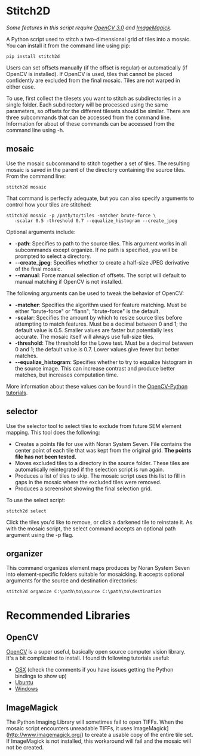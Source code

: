 Stitch2D
==============

*Some features in this script require [OpenCV 3.0](http://opencv.org/)
and [ImageMagick](http://www.imagemagick.org/).*

A Python script used to stitch a two-dimensional grid of tiles into a mosaic.
You can install it from the command line using pip:

```
pip install stitch2d
```

Users can set offsets manually (if the offset is regular) or automatically
(if OpenCV is installed). If OpenCV is used, tiles that cannot be placed
confidently are excluded from the final mosaic. Tiles are not warped in
either case.

To use, first collect the tilesets you want to stitch as subdirectories
in a single folder. Each subdirectory will be processed using the same
parameters, so offsets for the different tilesets should be similar.
There are three subcommands that can be accessed from the command line.
Information for about of these commands can be accessed from the command
line using -h.

mosaic
------
Use the mosaic subcommand to stitch together a set of tiles. The resulting
mosaic is saved in the parent of the directory containing the source tiles.
From the command line:

```
stitch2d mosaic
```

That command is perfectly adequate, but you can also specify arguments to
control how your tiles are stitched:

```
stitch2d mosaic -p /path/to/tiles -matcher brute-force \
   -scalar 0.5 -threshold 0.7 --equalize_histogram --create_jpeg
```

Optional arguments include:
*  **-path**: Specifies to path to the source tiles. This argument works in
   all subcommands except organize. If no path is specified, you will be
   prompted to select a directory.
*  **--create_jpeg**: Specifies whether to create a half-size JPEG derivative
   of the final mosaic.
*  **--manual**: Force manual selection of offsets. The script will
   default to manual matching if OpenCV is not installed.

The following arguments can be used to tweak the behavior of OpenCV:
*  **-matcher**: Specifies the algorithm used for feature matching. Must
   be either "brute-force" or "flann"; "brute-force" is the default.
*  **-scalar**: Specifies the amount by which to resize source tiles
   before attempting to match features. Must be a decimal between 0 and 1;
   the default value is 0.5. Smaller values are faster but potentially less
   accurate. The mosaic itself will always use full-size tiles.
*  **-threshold**: The threshold for the Lowe test. Must be a decimal
   between 0 and 1; the default value is 0.7. Lower values give fewer but
   better matches.
*  **--equalize_histogram**: Specifies whether to try to equalize histogram
   in the source image. This can increase contrast and produce better matches,
   but increases computation time.

More information about these values can be found in the [OpenCV-Python
tutorials](https://opencv-python-tutroals.readthedocs.org/en/latest/py_tutorials/py_feature2d/py_table_of_contents_feature2d/py_table_of_contents_feature2d.html).

selector
--------
Use the selector tool to select tiles to exclude from future SEM
element mapping. This tool does the following:

*  Creates a points file for use with Noran System Seven. File contains
   the center point of each tile that was kept from the original grid.
   **The points file has not been tested.**
*  Moves excluded tiles to a directory in the source folder. These tiles
   are automatically reintegrated if the selection script is run again.
*  Produces a list of tiles to skip. The mosaic script uses this list to
   fill in gaps in the mosaic where the excluded tiles were removed.
*  Produces a screenshot showing the final selection grid.

To use the select script:

```
stitch2d select
```

Click the tiles you'd like to remove, or click a darkened tile to reinstate it.
As with the mosaic script, the select command accepts an optional path argument
using the -p flag.

organizer
---------
This command organizes
element maps produces by Noran System Seven into element-specific folders
suitable for mosaicking. It accepts optional arguments for the source and
destination directories:

```
stitch2d organize C:\path\to\source C:\path\to\destination
```

Recommended Libraries
=====================

OpenCV
------------
[OpenCV](http://www.opencv.org/) is a super useful, basically
open source computer vision library. It's a bit complicated to
install. I found th following tutorials useful:
*  [OSX](http://www.pyimagesearch.com/2015/06/15/install-opencv-3-0-and-python-2-7-on-osx/) (check the comments if you have issues getting the Python bindings
  to show up)
* [Ubuntu](http://www.pyimagesearch.com/2015/06/22/install-opencv-3-0-and-python-2-7-on-ubuntu/)
*  [Windows](http://docs.opencv.org/3.0-beta/doc/tutorials/introduction/windows_install/windows_install.html)

ImageMagick
-----------
The Python Imaging Library will sometimes fail to open TIFFs. When the
mosaic script encounters unreadable TIFFs, it uses ImageMagick](http://www.imagemagick.org/) to create a usable copy of the
entire tile set. If ImageMagick is not installed, this workaround will
fail and the mosaic will not be created.
